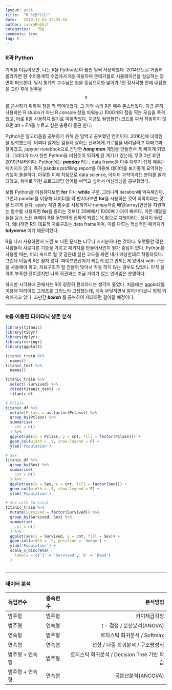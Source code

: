 ```yaml
---
layout: post
title:  "R 사용기(2)"
date:   2019-12-03 22:55:59
author: ivoryRabbit
categories: - 개발
comments: true
tag: R
---
```


### R과 Python

 기억을 더듬어보면, 나는 R을 Python보다 훨씬 일찍 사용하였다. 2014년도로 거슬러 올라가면 한 수리통계학 수업에서 R을 이용하여 몬테카를로 시뮬레이션을 실습하는 장면이 떠오른다. 당시 통계학 교수님은 원을 중심으로한 넓이가 1인 정사각형 안에 내접원을 그린 후에 원주율 $$\pi$$를 근사하기 위하여 점을 막 찍어대었다. 그 기억 속의 R은 매우 촌스러웠다. 지금 흔히 사용하는 R studio가 아닌 R console 창을 띄워놓고 1000개의 점을 찍는 모습을 목격했고, 바로 R을 사용하지 않기로 마음먹었다. 지금도 될법한(?) 코드를 짜서 작동하지 않으면 alt + F4를 누르고 싶은 충동이 들곤 한다.

 Python은 알고리즘을 공부하기 위해 큰 맘먹고 공부했던 언어이다. 2016년에 대학원을 입학했는데, 어쩌다 알게된 컴퓨터 잘하는 선배에게 가르침을 내려달라고 다짜고짜 찾아갔고, jupyter notebook으로 간단한 **_hang man_** 게임을 만들면서 푹 빠지게 되었다. 그러다가 다시 한번 Python을 미친듯이 익히게 된 계기가 있는데, 무려 3년 후인 2019년부터이다. Python에는 **_pandas_** 라는, data frame을 아주 다루기 쉽게 해주는 패키지가 있다. 특히 pandas profiling report를 이용해 데이터를 보기좋게 요약하는 기능이 쏠쏠하다. 아무튼 이때 처음으로 data science, 데이터 과학이라는 분야를 알게되었고, 취미로 익힌 프로그래밍 언어를 써먹고 싶어서 머신러닝을 공부했었다.

 보통 Python을 이용하다보면 **for** 이나 **while** 구문, 그러니까 iteration에 익숙해진다. 그런데 pandas를 이용해 데이터를 막 만지다보면 **for**을 사용하는 것이 최악이라는 것을 느끼게 된다. apply 계열 함수를 사용하거나 numpy처럼 배열(array)연산을 지원하는 함수를 사용하면 **for**을 돌리는 것보다 30배에서 1000배 가까이 빠르다. 이런 깨달음들을 몸소 느낀 후에야 R을 우연하게 접하게 되었는데 참으로 다행이라는 생각이 들었다. 왜냐하면 R의 대표적 자료구조는 data frame이며, 이를 다루는 핵심적인 패키지가 **_tidyverse_** 이기 때문이었다.

 R을 다시 사용하면서 느낀 또 다른 문제는 너무나 지저분하다는 것이다. 오랫동안 많은 사람들이 서로다른 기준을 가지고 패키지를 만들어서인지 뭔가 중심이 없다. Python을 사용할 때는, 머리 속으로 될 것 같은데 싶은 코드를 짜면 내가 예상한대로 작동하였다. 그런데 이놈의 R은 쉽지 않다. 파이프연산자가 되는게 있고 안되는게 있어서 with 구문을 사용해야 하고, 자료구조가 잘 안들어 맞아서 작동 하지 않는 경우도 많았다. 아직 실력이 부족한 탓이겠지만 나의 직관과는 조금 거리가 있는 언어임은 분명하다.

하지만 시각화에 관해서는 R이 굉장히 편리하다는 생각이 들었다. 처음에는 ggplot2를 이용해 피라미드 그래프를 그리느라 고생했는데, 계속 부딪히면서 알아가다보니 점점 익숙해지고 있다. 조만간 **_bokeh_** 를 공부하여 제대하면 갈아탈 예정이다.

* * *


### R을 이용한 타이타닉 생존 분석


```R
library(titanic)
library(tidyr)
library(dplyr)
library(stringr)
library(ggplot2)

titanic_train %>% 
  names()
titanic_test %>% 
  names()

titanic_train %>% 
  select(-Survived) %>% 
  rbind(titanic_test) ->
  titanic_df

# Pclass
titanic_df %>%
  mutate(Pclass = as.factor(Pclass)) %>% 
  group_by(Pclass) %>% 
  summarise(
    cnt = n()
  ) %>% 
  ggplot(aes(x = Pclass, y = cnt, fill = factor(Pclass))) + 
  geom_col(width = .5, show.legend = F) + 
  ylab('Population')

# Sex
titanic_df %>%
  group_by(Sex) %>% 
  summarise(
    cnt = n()
  ) %>% 
  ggplot(aes(x = Sex, y = cnt, fill = factor(Sex))) + 
  geom_col(width = .5, show.legend = F) + 
  ylab('Population')

# Sex with Survival
titanic_train %>% 
  mutate(Survived = factor(Survived)) %>% 
  group_by(Survived, Sex) %>% 
  summarise(
    cnt = n()
  ) %>% 
  ggplot(aes(x = Survived, y = cnt, fill = Sex)) +
  geom_col(width = .5, position = 'dodge') + 
  ylab('Population') +
  scale_x_discrete(
    labels = c('1' = 'Survived', '0' = 'Dead')
  )
  
```

* * *


### 데이터 분석

독립변수 | 종속변수 | 분석방법
:-- | :-- | --:
범주형 | 범주형 | 카이제곱검정
범주형 | 연속형 | t - 검정 / 분산분석(ANOVA)
연속형 | 범주형 | 로지스틱 회귀분석 / Softmax
연속형 | 연속형 | 선형 / 다중 회귀분석 / 구조방정식
범주형 + 연속형 | 범주형 | 로지스틱 회귀분석 / Decision Tree 기반 학습
범주형 + 연속형 | 연속형 | 공분산분석(ANCOVA)

